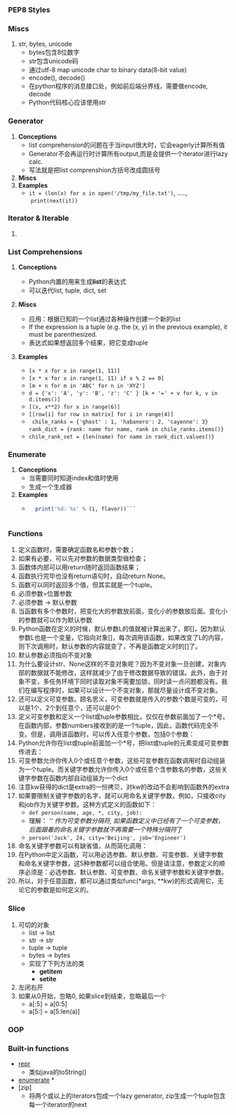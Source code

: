 
### PEP8 Styles

### Miscs
1. str, bytes, unicode
	* bytes包含8位数字
	* str包含unicode码
	* 通过utf-8 map unicode char to binary data(8-bit value)
	* encode(), decode()
	* 在python程序的消息接口处，例如前后端分界线，需要做encode, decode
	* Python代码核心应该使用str 

### Generator
1. **Conceptions**
	* list comprehension的问题在于当input很大时，它会eagerly计算所有值
	* Generator不会再运行时计算所有output,而是会提供一个iterator进行lazy calc.
	* 写法就是把list comprenshion方括号改成圆括号
2. **Miscs**
3. **Examples**
	* ```it = (len(x) for x in open('/tmp/my_file.txt')```, .....,  ```print(next(it))```
	
### Iterator & Iterable
1. 

### List Comprehensions
1. **Conceptions**
	* Python内置的用来生成**list**的表达式
	* 可以迭代list, tuple, dict, set
2. **Miscs**
	* 应用：根据已知的一个list通过各种操作创建一个新的list
	* If the expression is a tuple (e.g. the (x, y) in the previous example), it must be parenthesized.
	* 表达式如果想返回多个结果，把它变成tuple
	
3. **Examples**
	* ```[x * x for x in range(1, 11)]```
	* ```[x * x for x in range(1, 11) if x % 2 == 0]```
	* ```[m + n for m in 'ABC' for n in 'XYZ']```
	* ```d = {'x': 'A', 'y': 'B', 'z': 'C' } [k + '=' + v for k, v in d.items()]```
	* ```[(x, x**2) for x in range(6)]```
	* ```[[row[i] for row in matrix] for i in range(4)]```
	* ``` chile_ranks = {'ghost' : 1, 'habanero': 2, 'cayenne': 3}```
	  ```rank_dict = {rank: name for name, rank in chile_ranks.items()}```
	* ```chile_rank_set = {len(name) for name in rank_dict.values()}```

### Enumerate
1. **Conceptions**
	* 当需要同时知道index和值时使用
	* 生成一个生成器
2. **Examples**
	* ``` for i, flavor in enumerate(flavor_list, 1): 
		print('%d: %s' % (i, flavor))```
		
### Functions
1. 定义函数时，需要确定函数名和参数个数；
2. 如果有必要，可以先对参数的数据类型做检查；
3. 函数体内部可以用return随时返回函数结果；
4. 函数执行完毕也没有return语句时，自动return None。
5. 函数可以同时返回多个值，但其实就是一个tuple。
1. 必须参数=位置参数
2. 必须参数 -> 默认参数
3. 当函数有多个参数时，把变化大的参数放前面，变化小的参数放后面。变化小的参数就可以作为默认参数
4. Python函数在定义的时候，默认参数L的值就被计算出来了，即[]，因为默认参数L也是一个变量，它指向对象[]，每次调用该函数，如果改变了L的内容，则下次调用时，默认参数的内容就变了，不再是函数定义时的[]了。
5. 默认参数必须指向不变对象
6. 为什么要设计str、None这样的不变对象呢？因为不变对象一旦创建，对象内部的数据就不能修改，这样就减少了由于修改数据导致的错误。此外，由于对象不变，多任务环境下同时读取对象不需要加锁，同时读一点问题都没有。我们在编写程序时，如果可以设计一个不变对象，那就尽量设计成不变对象。
7. 还可以定义可变参数。顾名思义，可变参数就是传入的参数个数是可变的，可以是1个、2个到任意个，还可以是0个
8. 定义可变参数和定义一个list或tuple参数相比，仅仅在参数前面加了一个*号。在函数内部，参数numbers接收到的是一个tuple，因此，函数代码完全不变。但是，调用该函数时，可以传入任意个参数，包括0个参数：
9. Python允许你在list或tuple前面加一个*号，把list或tuple的元素变成可变参数传进去：
10. 可变参数允许你传入0个或任意个参数，这些可变参数在函数调用时自动组装为一个tuple。而关键字参数允许你传入0个或任意个含参数名的参数，这些关键字参数在函数内部自动组装为一个dict
11. 注意kw获得的dict是extra的一份拷贝，对kw的改动不会影响到函数外的extra
12. 如果要限制关键字参数的名字，就可以用命名关键字参数，例如，只接收city和job作为关键字参数。这种方式定义的函数如下：
	* ```def person(name, age, *, city, job):```
	* 理解： '*‘ 作为可变参数分隔符, 如果函数定义中已经有了一个可变参数，后面跟着的命名关键字参数就不再需要一个特殊分隔符*了
	* ```person('Jack', 24, city='Beijing', job='Engineer')```
13. 命名关键字参数可以有缺省值，从而简化调用：
14. 在Python中定义函数，可以用必选参数、默认参数、可变参数、关键字参数和命名关键字参数，这5种参数都可以组合使用。但是请注意，参数定义的顺序必须是：必选参数、默认参数、可变参数、命名关键字参数和关键字参数。
15. 所以，对于任意函数，都可以通过类似func(*args, **kw)的形式调用它，无论它的参数是如何定义的。


### Slice
1. 可切的对象
	* list -> list
	* str -> str
	* tuple -> tuple
	* bytes -> bytes
	* 实现了下列方法的类
		* __getitem__
		* __setite__
2. 左闭右开
3. 如果从0开始，忽略0, 如果slice到结束，忽略最后一个
	* a[:5] = a[0:5]
	* a[5:] = a[5:len(a)]

### OOP



### Built-in functions
* [repr](https://docs.python.org/3/library/functions.html#repr)
	* 类似java的toString()
* [enumerate](https://docs.python.org/3/library/functions.html?highlight=enumerate#enumerate)
	* 
* [zip]
	* 将两个或以上的iterators包成一个lazy generator, zip生成一个tuple包含每一个iterator的next
